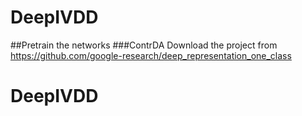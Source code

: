 # DeepIVDD

##Pretrain the networks
###ContrDA
Download the project from https://github.com/google-research/deep_representation_one_class
# DeepIVDD
